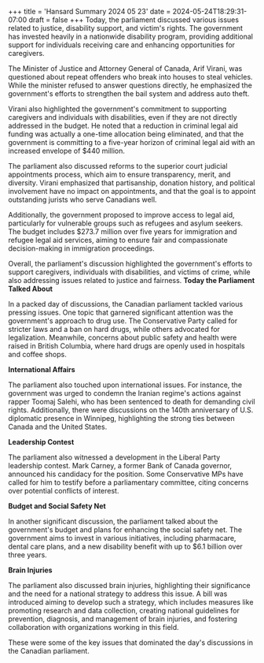 +++
title = 'Hansard Summary 2024 05 23'
date = 2024-05-24T18:29:31-07:00
draft = false
+++
Today, the parliament discussed various issues related to justice, disability support, and victim's rights. The government has invested heavily in a nationwide disability program, providing additional support for individuals receiving care and enhancing opportunities for caregivers.

The Minister of Justice and Attorney General of Canada, Arif Virani, was questioned about repeat offenders who break into houses to steal vehicles. While the minister refused to answer questions directly, he emphasized the government's efforts to strengthen the bail system and address auto theft.

Virani also highlighted the government's commitment to supporting caregivers and individuals with disabilities, even if they are not directly addressed in the budget. He noted that a reduction in criminal legal aid funding was actually a one-time allocation being eliminated, and that the government is committing to a five-year horizon of criminal legal aid with an increased envelope of $440 million.

The parliament also discussed reforms to the superior court judicial appointments process, which aim to ensure transparency, merit, and diversity. Virani emphasized that partisanship, donation history, and political involvement have no impact on appointments, and that the goal is to appoint outstanding jurists who serve Canadians well.

Additionally, the government proposed to improve access to legal aid, particularly for vulnerable groups such as refugees and asylum seekers. The budget includes $273.7 million over five years for immigration and refugee legal aid services, aiming to ensure fair and compassionate decision-making in immigration proceedings.

Overall, the parliament's discussion highlighted the government's efforts to support caregivers, individuals with disabilities, and victims of crime, while also addressing issues related to justice and fairness.
**Today the Parliament Talked About**

In a packed day of discussions, the Canadian parliament tackled various pressing issues. One topic that garnered significant attention was the government's approach to drug use. The Conservative Party called for stricter laws and a ban on hard drugs, while others advocated for legalization. Meanwhile, concerns about public safety and health were raised in British Columbia, where hard drugs are openly used in hospitals and coffee shops.

**International Affairs**

The parliament also touched upon international issues. For instance, the government was urged to condemn the Iranian regime's actions against rapper Toomaj Salehi, who has been sentenced to death for demanding civil rights. Additionally, there were discussions on the 140th anniversary of U.S. diplomatic presence in Winnipeg, highlighting the strong ties between Canada and the United States.

**Leadership Contest**

The parliament also witnessed a development in the Liberal Party leadership contest. Mark Carney, a former Bank of Canada governor, announced his candidacy for the position. Some Conservative MPs have called for him to testify before a parliamentary committee, citing concerns over potential conflicts of interest.

**Budget and Social Safety Net**

In another significant discussion, the parliament talked about the government's budget and plans for enhancing the social safety net. The government aims to invest in various initiatives, including pharmacare, dental care plans, and a new disability benefit with up to $6.1 billion over three years.

**Brain Injuries**

The parliament also discussed brain injuries, highlighting their significance and the need for a national strategy to address this issue. A bill was introduced aiming to develop such a strategy, which includes measures like promoting research and data collection, creating national guidelines for prevention, diagnosis, and management of brain injuries, and fostering collaboration with organizations working in this field.

These were some of the key issues that dominated the day's discussions in the Canadian parliament.

